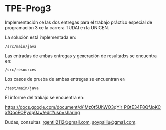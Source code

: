 # TPE-Prog3

Implementación de las dos entregas para el trabajo práctico especial de programación 3 de la carrera TUDAI en la UNICEN.

La solución está implementada en:
    
    /src/main/java

Las entradas de ambas entregas y generación de resultados se encuentra en:

    /src/resources

Los casos de prueba de ambas entregas se encuentran en

    /test/main/java

El informe del trabajo se encuentra en:

https://docs.google.com/document/d/1Mz0t5UhWO3qYIr_PQtE34F8QfJpKCxfQooEOPydp0Jw/edit?usp=sharing

Dudas, consultas: rgentil2112@gmail.com, soypalilu@gmail.com.